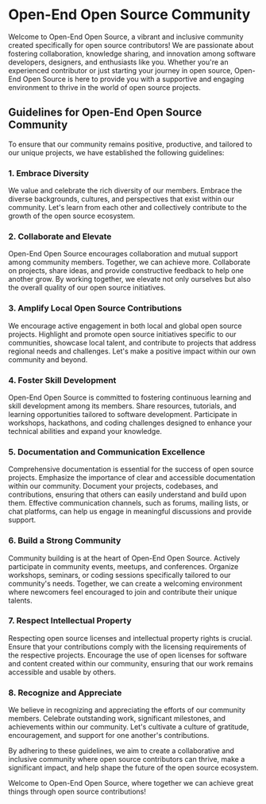# Open-End Open Source Community

Welcome to Open-End Open Source, a vibrant and inclusive community created specifically for open source contributors! We are passionate about fostering collaboration, knowledge sharing, and innovation among software developers, designers, and enthusiasts like you. Whether you're an experienced contributor or just starting your journey in open source, Open-End Open Source is here to provide you with a supportive and engaging environment to thrive in the world of open source projects.

## Guidelines for Open-End Open Source Community

To ensure that our community remains positive, productive, and tailored to our unique projects, we have established the following guidelines:

### 1. Embrace Diversity

We value and celebrate the rich diversity of our members. Embrace the diverse backgrounds, cultures, and perspectives that exist within our community. Let's learn from each other and collectively contribute to the growth of the open source ecosystem.

### 2. Collaborate and Elevate

Open-End Open Source encourages collaboration and mutual support among community members. Together, we can achieve more. Collaborate on projects, share ideas, and provide constructive feedback to help one another grow. By working together, we elevate not only ourselves but also the overall quality of our open source initiatives.

### 3. Amplify Local Open Source Contributions

We encourage active engagement in both local and global open source projects. Highlight and promote open source initiatives specific to our communities, showcase local talent, and contribute to projects that address regional needs and challenges. Let's make a positive impact within our own community and beyond.

### 4. Foster Skill Development

Open-End Open Source is committed to fostering continuous learning and skill development among its members. Share resources, tutorials, and learning opportunities tailored to software development. Participate in workshops, hackathons, and coding challenges designed to enhance your technical abilities and expand your knowledge.

### 5. Documentation and Communication Excellence

Comprehensive documentation is essential for the success of open source projects. Emphasize the importance of clear and accessible documentation within our community. Document your projects, codebases, and contributions, ensuring that others can easily understand and build upon them. Effective communication channels, such as forums, mailing lists, or chat platforms, can help us engage in meaningful discussions and provide support.

### 6. Build a Strong Community

Community building is at the heart of Open-End Open Source. Actively participate in community events, meetups, and conferences. Organize workshops, seminars, or coding sessions specifically tailored to our community's needs. Together, we can create a welcoming environment where newcomers feel encouraged to join and contribute their unique talents.

### 7. Respect Intellectual Property

Respecting open source licenses and intellectual property rights is crucial. Ensure that your contributions comply with the licensing requirements of the respective projects. Encourage the use of open licenses for software and content created within our community, ensuring that our work remains accessible and usable by others.

### 8. Recognize and Appreciate

We believe in recognizing and appreciating the efforts of our community members. Celebrate outstanding work, significant milestones, and achievements within our community. Let's cultivate a culture of gratitude, encouragement, and support for one another's contributions.

By adhering to these guidelines, we aim to create a collaborative and inclusive community where open source contributors can thrive, make a significant impact, and help shape the future of the open source ecosystem.

Welcome to Open-End Open Source, where together we can achieve great things through open source contributions!
